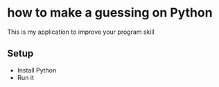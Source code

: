 # how to make a guessing on Python 
This is my application to improve your program skill
## Setup
* Install Python
* Run it
